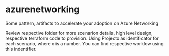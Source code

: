 # azurenetworking
Some pattern, artifacts to accelerate your adoption on Azure Networking

Review respective folder for more scenarion details, high level design, respective terraform code to provision.
Using Projectx as identificator for each scenario, where x is a number. You can find respective worklow using this indentifier.
